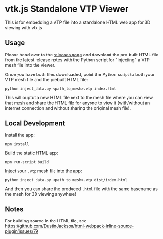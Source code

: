 # vtk.js Standalone VTP Viewer

This is for embedding a VTP file into a standalone HTML web app for 3D viewing
with vtk.js

## Usage

Please head over to the [releases page](https://kwgitlab.kitware.com/bane.sullivan/vtp-web-viewer/-/releases)
and download the pre-built HTML file from the latest release notes with the
Python script for "injecting" a VTP mesh file into the viewer.

Once you have both files downloaded, point the Python script to both your VTP
mesh file and the prebuilt HTML file:

```
python inject_data.py <path_to_mesh>.vtp index.html
```

This will ouptut a new HTML file next to the mesh file where you can view that
mesh and share the HTML file for anyone to view it (with/without an internet
connection and without sharing the original mesh file).

## Local Development

Install the app:

```
npm install
```

Build the static HTML app:

```
npm run-script build
```

Inject your `.vtp` mesh file into the app:

```
python inject_data.py <path_to_mesh>.vtp dist/index.html
```

And then you can share the produced `.html` file with the same basename as the
mesh for 3D viewing anywhere!

## Notes

For building source in the HTML file, see https://github.com/DustinJackson/html-webpack-inline-source-plugin/issues/79
